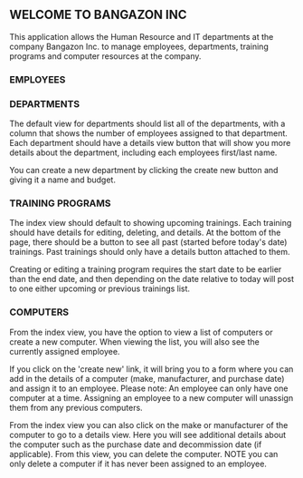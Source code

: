 ## WELCOME TO BANGAZON INC

This application allows the Human Resource and IT departments at the company Bangazon Inc. to manage employees, departments, training programs and computer resources at the company.

### EMPLOYEES

### DEPARTMENTS
The default view for departments should list all of the departments, with a column that shows the number of employees assigned to that department. Each department should have a details view button that will show you more details about the department, including each employees first/last name.

You can create a new department by clicking the create new button and giving it a name and budget.

### TRAINING PROGRAMS
The index view should default to showing upcoming trainings. Each training should have details for editing, deleting, and details. At the bottom of the page, there should be a button to see all past (started before today's date) trainings.
Past trainings should only have a details button attached to them.

Creating or editing a training program requires the start date to be earlier than the end date, and then depending on the date relative to today will post to one either upcoming or previous trainings list.

### COMPUTERS
From the index view, you have the option to view a list of computers or create a new computer.  When viewing the list, you will also see the currently assigned employee.

If you click on the 'create new' link, it will bring you to a form where you can add in the details of a computer (make, manufacturer, and purchase date) and assign it to an employee.  Please note: An employee can only have one computer at a time.  Assigning an employee to a new computer will unassign them from any previous computers.

From the index view you can also click on the make or manufacturer of the computer to go to a details view.  Here you will see additional details about the computer such as the purchase date and decommission date (if applicable).  From this view, you can delete the computer.  NOTE you can only delete a computer if it has never been assigned to an employee.

